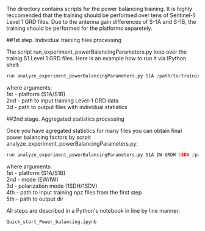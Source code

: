 The directory contains scripts for the power balancing training. It is highly reccomended that the training should be performed over tens of Sentinel-1 Level 1 GRD files. Due to the antenna gain differences of S-1A and S-1B, the training should be performed for the platforms separetely.

##1st step. Individual training files processing 

The script run_experiment_powerBalancingParameters.py loop over the trainig S1 Level 1 GRD files. Here is an example how to run it via IPython shell:

```python
run analyze_experiment_powerBalancingParameters.py S1A /path/to/training/files /out/path/npz
```
where arguments:\
1st - platform (S1A/S1B)\
2nd - path to input training Level-1 GRD data\
3d  - path to output files with individual statistics

##2nd stage. Aggregated statistics processing

Once you have agregated statistics for many files you can obtain final power balancing factors by scrpit analyze_experiment_powerBalancingParameters.py:

```python
run analyze_experiment_powerBalancingParameters.py S1A IW GRDH 1SDV /path/to/npz/files /out/path
```
where arguments:\
1st - platform (S1A/S1B)\
2nd - mode (EW/IW)\
3d  - polarization mode (1SDH/1SDV)\
4th - path to input training npz files from the first step\
5th - path to output dir

All steps are described in a Python's notebook in line by line manner:

```python
Quick_start_Power_balancing.ipynb
```
